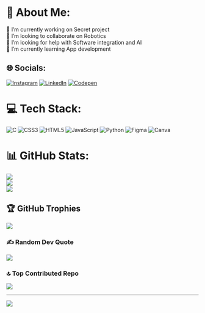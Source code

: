 # 💫 About Me:
🔭 I’m currently working on Secret project<br>👯 I’m looking to collaborate on Robotics<br>🤝 I’m looking for help with Software integration and AI<br>🌱 I’m currently learning App development


## 🌐 Socials:
[![Instagram](https://img.shields.io/badge/Instagram-%23E4405F.svg?logo=Instagram&logoColor=white)](https://instagram.com/_sufyan_nadeem) [![LinkedIn](https://img.shields.io/badge/LinkedIn-%230077B5.svg?logo=linkedin&logoColor=white)](https://linkedin.com/in/sufyan-nadeem-k) [![Codepen](https://img.shields.io/badge/Codepen-000000?style=for-the-badge&logo=codepen&logoColor=white)](https://codepen.io/SUFYAN-NADEEM) 

# 💻 Tech Stack:
![C](https://img.shields.io/badge/c-%2300599C.svg?style=flat&logo=c&logoColor=white) ![CSS3](https://img.shields.io/badge/css3-%231572B6.svg?style=flat&logo=css3&logoColor=white) ![HTML5](https://img.shields.io/badge/html5-%23E34F26.svg?style=flat&logo=html5&logoColor=white) ![JavaScript](https://img.shields.io/badge/javascript-%23323330.svg?style=flat&logo=javascript&logoColor=%23F7DF1E) ![Python](https://img.shields.io/badge/python-3670A0?style=flat&logo=python&logoColor=ffdd54) ![Figma](https://img.shields.io/badge/figma-%23F24E1E.svg?style=flat&logo=figma&logoColor=white) ![Canva](https://img.shields.io/badge/Canva-%2300C4CC.svg?style=flat&logo=Canva&logoColor=white)
# 📊 GitHub Stats:
![](https://github-readme-stats.vercel.app/api?username=kycilius&theme=dark&hide_border=false&include_all_commits=false&count_private=false)<br/>
![](https://github-readme-streak-stats.herokuapp.com/?user=kycilius&theme=dark&hide_border=false)<br/>
![](https://github-readme-stats.vercel.app/api/top-langs/?username=kycilius&theme=dark&hide_border=false&include_all_commits=false&count_private=false&layout=compact)

## 🏆 GitHub Trophies
![](https://github-profile-trophy.vercel.app/?username=kycilius&theme=aura_dark&no-frame=false&no-bg=true&margin-w=4)

### ✍️ Random Dev Quote
![](https://quotes-github-readme.vercel.app/api?type=horizontal&theme=dark)

### 🔝 Top Contributed Repo
![](https://github-contributor-stats.vercel.app/api?username=kycilius&limit=5&theme=dark&combine_all_yearly_contributions=true)

---
[![](https://visitcount.itsvg.in/api?id=kycilius&icon=0&color=0)](https://visitcount.itsvg.in)
